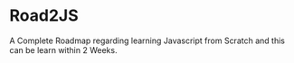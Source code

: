 # Road2JS
A Complete Roadmap regarding learning Javascript from Scratch and this can be learn within 2 Weeks.
